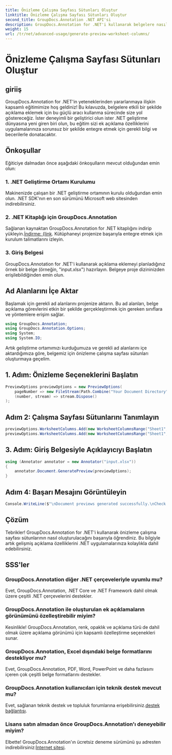 ```yaml
---
title: Önizleme Çalışma Sayfası Sütunları Oluştur
linktitle: Önizleme Çalışma Sayfası Sütunları Oluştur
second_title: GroupDocs.Annotation .NET API'si
description: GroupDocs.Annotation for .NET'i kullanarak belgelere nasıl açıklama ekleyeceğinizi öğrenin. .NET geliştiricileri için adım adım eğitim. Uygulamalarınızı geliştirin.
weight: 15
url: /tr/net/advanced-usage/generate-preview-worksheet-columns/
---
```


# Önizleme Çalışma Sayfası Sütunları Oluştur

## giriiş
GroupDocs.Annotation for .NET'in yeteneklerinden yararlanmaya ilişkin kapsamlı eğitimimize hoş geldiniz! Bu kılavuzda, belgelere etkili bir şekilde açıklama eklemek için bu güçlü aracı kullanma sürecinde size yol göstereceğiz. İster deneyimli bir geliştirici olun ister .NET geliştirme dünyasına yeni giren biri olun, bu eğitim sizi ek açıklama özelliklerini uygulamalarınıza sorunsuz bir şekilde entegre etmek için gerekli bilgi ve becerilerle donatacaktır.
## Önkoşullar
Eğiticiye dalmadan önce aşağıdaki önkoşulların mevcut olduğundan emin olun:
### 1. .NET Geliştirme Ortamı Kurulumu
Makinenizde çalışan bir .NET geliştirme ortamının kurulu olduğundan emin olun. .NET SDK'nın en son sürümünü Microsoft web sitesinden indirebilirsiniz.
### 2. .NET Kitaplığı için GroupDocs.Annotation
 Sağlanan kaynaktan GroupDocs.Annotation for .NET kitaplığını indirip yükleyin.[İndirme: {link](https://releases.groupdocs.com/annotation/net/). Kütüphaneyi projenize başarıyla entegre etmek için kurulum talimatlarını izleyin.
### 3. Giriş Belgesi
GroupDocs.Annotation for .NET'i kullanarak açıklama eklemeyi planladığınız örnek bir belge (örneğin, "input.xlsx") hazırlayın. Belgeye proje dizininizden erişilebildiğinden emin olun.

## Ad Alanlarını İçe Aktar
Başlamak için gerekli ad alanlarını projenize aktarın. Bu ad alanları, belge açıklama görevlerini etkin bir şekilde gerçekleştirmek için gereken sınıflara ve yöntemlere erişim sağlar.

```csharp
using GroupDocs.Annotation;
using GroupDocs.Annotation.Options;
using System;
using System.IO;
```

Artık geliştirme ortamımızı kurduğumuza ve gerekli ad alanlarını içe aktardığımıza göre, belgemiz için önizleme çalışma sayfası sütunları oluşturmaya geçelim.
## 1. Adım: Önizleme Seçeneklerini Başlatın
```csharp
PreviewOptions previewOptions = new PreviewOptions(
    pageNumber => new FileStream(Path.Combine("Your Document Directory", $"cells_page{pageNumber}.png"), FileMode.Create),
    (number, stream) => stream.Dispose()
);
```
## Adım 2: Çalışma Sayfası Sütunlarını Tanımlayın
```csharp
previewOptions.WorksheetColumns.Add(new WorksheetColumnsRange("Sheet1", 2, 3));
previewOptions.WorksheetColumns.Add(new WorksheetColumnsRange("Sheet1", 1, 1));
```
## 3. Adım: Giriş Belgesiyle Açıklayıcıyı Başlatın
```csharp
using (Annotator annotator = new Annotator("input.xlsx"))
{
    annotator.Document.GeneratePreview(previewOptions);
}
```
## Adım 4: Başarı Mesajını Görüntüleyin
```csharp
Console.WriteLine($"\nDocument previews generated successfully.\nCheck output in {"Your Document Directory"}.");
```

## Çözüm
Tebrikler! GroupDocs.Annotation for .NET'i kullanarak önizleme çalışma sayfası sütunlarının nasıl oluşturulacağını başarıyla öğrendiniz. Bu bilgiyle artık gelişmiş açıklama özelliklerini .NET uygulamalarınıza kolaylıkla dahil edebilirsiniz.
## SSS'ler
### GroupDocs.Annotation diğer .NET çerçeveleriyle uyumlu mu?
Evet, GroupDocs.Annotation, .NET Core ve .NET Framework dahil olmak üzere çeşitli .NET çerçevelerini destekler.
### GroupDocs.Annotation ile oluşturulan ek açıklamaların görünümünü özelleştirebilir miyim?
Kesinlikle! GroupDocs.Annotation, renk, opaklık ve açıklama türü de dahil olmak üzere açıklama görünümü için kapsamlı özelleştirme seçenekleri sunar.
### GroupDocs.Annotation, Excel dışındaki belge formatlarını destekliyor mu?
Evet, GroupDocs.Annotation, PDF, Word, PowerPoint ve daha fazlasını içeren çok çeşitli belge formatlarını destekler.
### GroupDocs.Annotation kullanıcıları için teknik destek mevcut mu?
 Evet, sağlanan teknik destek ve topluluk forumlarına erişebilirsiniz.[destek bağlantısı](https://forum.groupdocs.com/c/annotation/10).
### Lisans satın almadan önce GroupDocs.Annotation'ı deneyebilir miyim?
 Elbette! GroupDocs.Annotation'ın ücretsiz deneme sürümünü şu adresten indirebilirsiniz:[İnternet sitesi](https://releases.groupdocs.com/).